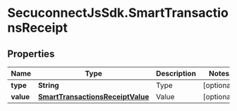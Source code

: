 # SecuconnectJsSdk.SmartTransactionsReceipt

## Properties
Name | Type | Description | Notes
------------ | ------------- | ------------- | -------------
**type** | **String** | Type | [optional] 
**value** | [**SmartTransactionsReceiptValue**](SmartTransactionsReceiptValue.md) | Value | [optional] 


